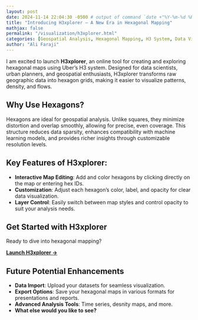 ```yaml
---
layout: post
date: 2024-11-14 22:04:30 -0500 # output of command `date +"%Y-%m-%d %H:%M:%S %z"`
title: "Introducing H3xplorer – A New Era in Hexagonal Mapping"
mathjax: false
permalink: "/visualization/h3xplorer.html"
categories: [Geospatial Analysis, Hexagonal Mapping, H3 System, Data Visualization]
author: "Ali Faraji"
---
```


I am excited to launch **H3xplorer**, an online tool for creating and exploring hexagonal maps using Uber’s H3 system. Designed for data scientists, urban planners, and geospatial enthusiasts, H3xplorer transforms raw geographic data into hexagon grids, making it easier to visualize patterns, density, and flows.

## Why Use Hexagons?

Hexagons are ideal for geospatial analysis. Unlike squares, they minimize distortion and overlap smoothly, allowing for precise, even coverage. This structure reduces data sparsity, enhances compatibility with machine learning models, and provides richer insights through customizable resolution levels.

## Key Features of H3xplorer:

- **Interactive Map Editing**: Add and color hexagons by clicking directly on the map or entering hex IDs.
- **Customization**: Adjust each hexagon’s color, label, and opacity for clear data visualization.
- **Layer Control**: Easily switch between map styles and control opacity to suit your analysis needs.

## Get Started with H3xplorer

Ready to dive into hexagonal mapping?

**[Launch H3xplorer →](https://faraji.info/h3xplorer/)**

## Future Potential Enhancements

- **Data Import**: Upload your datasets for seamless visualization.
- **Export Options**: Save your hexagonal maps in various formats for presentations and reports.
- **Advanced Analysis Tools**: Time series, desnity maps, and more.
- **What else would you like to see?**
